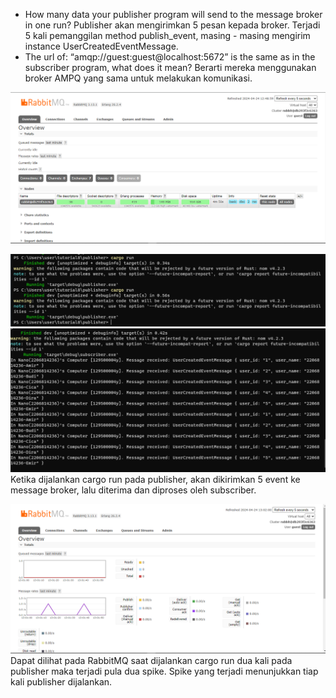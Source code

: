 - How many data your publisher program will send to the message broker in one run? 
Publisher akan mengirimkan 5 pesan kepada broker. Terjadi 5 kali pemanggilan method publish_event, masing - masing mengirim instance UserCreatedEventMessage.
- The url of: “amqp://guest:guest@localhost:5672” is the same as in the subscriber program, what does it mean?
Berarti mereka menggunakan broker AMPQ yang sama untuk melakukan komunikasi.

![ss1](images/ss1.png)

![ss2](images/ss2.png)
![ss3](images/ss3.png)
Ketika dijalankan cargo run pada publisher, akan dikirimkan 5 event ke message broker, lalu diterima dan diproses oleh subscriber.

![ss4](images/ss4.png)
Dapat dilihat pada RabbitMQ saat dijalankan cargo run dua kali pada publisher maka terjadi pula dua spike. Spike yang terjadi menunjukkan tiap kali publisher dijalankan.